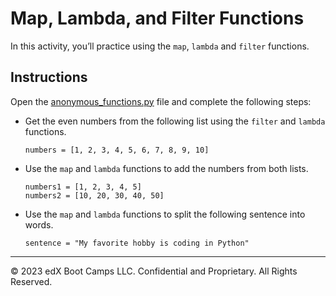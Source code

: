 # Map, Lambda, and Filter Functions

In this activity, you’ll practice using the `map`, `lambda` and `filter` functions.

## Instructions

Open the [anonymous_functions.py](Unsolved/anonymous_functions.py) file and complete the following steps:

* Get the even numbers from the following list using the `filter` and `lambda` functions.

    ```text
    numbers = [1, 2, 3, 4, 5, 6, 7, 8, 9, 10]
    ```

* Use the `map` and `lambda` functions to add the numbers from both lists.

    ```text
    numbers1 = [1, 2, 3, 4, 5]
    numbers2 = [10, 20, 30, 40, 50]
    ```

* Use the `map` and `lambda` functions to split the following sentence into words.

    ```text
    sentence = "My favorite hobby is coding in Python"
    ```

---

© 2023 edX Boot Camps LLC. Confidential and Proprietary. All Rights Reserved.
